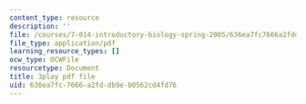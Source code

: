 ```yaml
---
content_type: resource
description: ''
file: /courses/7-014-introductory-biology-spring-2005/636ea7fc7666a2fddb9eb0562cd4fd76_Uf7qNWklQkE.pdf
file_type: application/pdf
learning_resource_types: []
ocw_type: OCWFile
resourcetype: Document
title: 3play pdf file
uid: 636ea7fc-7666-a2fd-db9e-b0562cd4fd76
---
```

